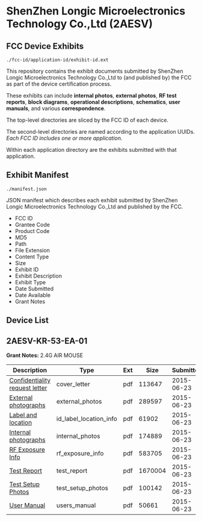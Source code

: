 # ShenZhen Longic Microelectronics Technology Co.,Ltd (2AESV)
## FCC Device Exhibits

```
./fcc-id/application-id/exhibit-id.ext
```

This repository contains the exhibit documents submitted by ShenZhen Longic Microelectronics Technology Co.,Ltd to (and published by) the FCC as part of the device certification process.

These exhibits can include **internal photos**, **external photos**, **RF test reports**, **block diagrams**, **operational descriptions**, **schematics**, **user manuals**, and various **correspondence**.

The top-level directories are sliced by the FCC ID of each device.

The second-level directories are named according to the application UUIDs. *Each FCC ID includes one or more application.*

Within each application directory are the exhibits submitted with that application. 

## Exhibit Manifest

```
./manifest.json
```

JSON manifest which describes each exhibit submitted by ShenZhen Longic Microelectronics Technology Co.,Ltd and published by the FCC.

- FCC ID
- Grantee Code
- Product Code
- MD5
- Path
- File Extension
- Content Type
- Size
- Exhibit ID
- Exhibit Description
- Exhibit Type
- Date Submitted
- Date Available
- Grant Notes

## Device List
## 2AESV-KR-53-EA-01
**Grant Notes:** 2.4G AIR MOUSE

| Description | Type | Ext | Size | Submitted | Available |
| ----------- | ---- | --- | ---- | --------- | --------- |
| [Confidentiality request letter](2AESV-KR-53-EA-01/a7aacfc58c013718a658b5148cfc9455/2655035.pdf) | cover_letter | pdf | 113647 | 2015-06-23 | 2015-06-23 |
| [External photographs](2AESV-KR-53-EA-01/a7aacfc58c013718a658b5148cfc9455/2655037.pdf) | external_photos | pdf | 289597 | 2015-06-23 | 2015-06-23 |
| [Label and location](2AESV-KR-53-EA-01/a7aacfc58c013718a658b5148cfc9455/2655039.pdf) | id_label_location_info | pdf | 61902 | 2015-06-23 | 2015-06-23 |
| [Internal photographs](2AESV-KR-53-EA-01/a7aacfc58c013718a658b5148cfc9455/2655038.pdf) | internal_photos | pdf | 174889 | 2015-06-23 | 2015-06-23 |
| [RF Exposure Info](2AESV-KR-53-EA-01/a7aacfc58c013718a658b5148cfc9455/2655034.pdf) | rf_exposure_info | pdf | 583705 | 2015-06-23 | 2015-06-23 |
| [Test Report](2AESV-KR-53-EA-01/a7aacfc58c013718a658b5148cfc9455/2655044.pdf) | test_report | pdf | 1670004 | 2015-06-23 | 2015-06-23 |
| [Test Setup Photos](2AESV-KR-53-EA-01/a7aacfc58c013718a658b5148cfc9455/2655042.pdf) | test_setup_photos | pdf | 100142 | 2015-06-23 | 2015-06-23 |
| [User Manual](2AESV-KR-53-EA-01/a7aacfc58c013718a658b5148cfc9455/2655043.pdf) | users_manual | pdf | 50661 | 2015-06-23 | 2015-06-23 |
